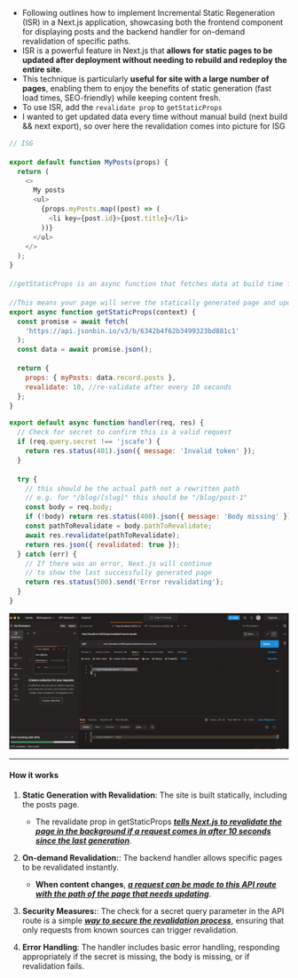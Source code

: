 - Following outlines how to implement Incremental Static Regeneration (ISR) in a Next.js application, showcasing both the frontend component for displaying posts and the backend handler for on-demand revalidation of specific paths.
- ISR is a powerful feature in Next.js that **allows for static pages to be updated after deployment without needing to rebuild and redeploy the entire site**.
- This technique is particularly **useful for site with a large number of pages**, enabling them to enjoy the benefits of static generation (fast load times, SEO-friendly) while keeping content fresh.
- To use ISR, add the `revalidate prop` to `getStaticProps`
- I wanted to get updated data every time without manual build (next build && next export), so over here the revalidation comes into picture for ISG

```js
// ISG

export default function MyPosts(props) {
  return (
    <>
      My posts
      <ul>
        {props.myPosts.map((post) => (
          <li key={post.id}>{post.title}</li>
        ))}
      </ul>
    </>
  );
}

//getStaticProps is an async function that fetches data at build time for static generation, however with 'revalidate' option set, Next.js will attempt to re-generate the page when a request comes in at most every 10 seconds

//This means your page will serve the statically generated page and update it in the background if it's older than 10 seconds.
export async function getStaticProps(context) {
  const promise = await fetch(
    'https://api.jsonbin.io/v3/b/6342b4f62b3499323bd881c1'
  );
  const data = await promise.json();

  return {
    props: { myPosts: data.record.posts },
    revalidate: 10, //re-validate after every 10 seconds
  };
}
```

```js
export default async function handler(req, res) {
  // Check for secret to confirm this is a valid request
  if (req.query.secret !== 'jscafe') {
    return res.status(401).json({ message: 'Invalid token' });
  }

  try {
    // this should be the actual path not a rewritten path
    // e.g. for "/blog/[slug]" this should be "/blog/post-1"
    const body = req.body;
    if (!body) return res.status(400).json({ message: 'Body missing' });
    const pathToRevalidate = body.pathToRevalidate;
    await res.revalidate(pathToRevalidate);
    return res.json({ revalidated: true });
  } catch (err) {
    // If there was an error, Next.js will continue
    // to show the last successfully generated page
    return res.status(500).send('Error revalidating');
  }
}
```

![Alt text](/coding_patterns/rendering_patterns/images_used/Incremental_Site_regeneration.png)

---

#### How it works

1. **Static Generation with Revalidation**: The site is built statically, including the posts page.

   - The revalidate prop in getStaticProps **_<u>tells Next.js to revalidate the page in the background if a request comes in after 10 seconds since the last generation</u>_**.

2. **On-demand Revalidation:**: The backend handler allows specific pages to be revalidated instantly.
   - **When content changes**, **_<u>a request can be made to this API route with the path of the page that needs updating</u>_**.
3. **Security Measures:**: The check for a secret query parameter in the API route is a simple **_<u>way to secure the revalidation process</u>_**, ensuring that only requests from known sources can trigger revalidation.
4. **Error Handling**: The handler includes basic error handling, responding appropriately if the secret is missing, the body is missing, or if revalidation fails.
